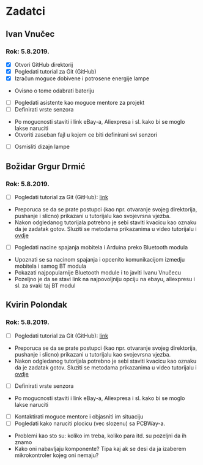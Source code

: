 # Zadatci

## Ivan Vnučec
### Rok: 5.8.2019.
- [x] Otvori GitHub direktorij
- [x] Pogledati tutorial za Git (GitHub)
- [x] Izračun moguce dobivene i potrosene energije lampe
 - Ovisno o tome odabrati bateriju
- [ ] Pogledati asistente kao moguce mentore za projekt
- [ ] Definirati vrste senzora
 - Po mogucnosti staviti i link eBay-a, Aliexpresa i sl. kako bi se moglo lakse naruciti
 - Otvoriti zaseban fajl u kojem ce biti definirani svi senzori
- [ ] Osmisliti dizajn lampe

## Božidar Grgur Drmić
### Rok: 5.8.2019.
- [ ] Pogledati tutorial za Git (GitHub): [link](https://www.youtube.com/playlist?list=PLRqwX-V7Uu6ZF9C0YMKuns9sLDzK6zoiV)
 - Preporuca se da se prate postupci (kao npr. otvaranje svojeg direktorija, pushanje i slicno) prikazani u tutorijalu kao svojevrsna vjezba.
 - Nakon odgledanog tutorijala potrebno je sebi staviti kvacicu kao oznaku da je zadatak gotov. Sluziti se metodama prikazanima u video tutorijalu i [ovdje](https://help.github.com/en/articles/basic-writing-and-formatting-syntax#headings)
- [ ] Pogledati nacine spajanja mobitela i Arduina preko Bluetooth modula
 - Upoznati se sa nacinom spajanja i opcenito komunikacijom izmedju mobitela i samog BT modula
 - Pokazati najpopularnije Bluetooth module i to javiti Ivanu Vnučecu
 - Pozeljno je da se stavi link na najpovoljniju opciju na ebayu, aliexpresu i sl. za svaki taj BT modul
 
## Kvirin Polondak
### Rok: 5.8.2019.
- [ ] Pogledati tutorial za Git (GitHub): [link](https://www.youtube.com/playlist?list=PLRqwX-V7Uu6ZF9C0YMKuns9sLDzK6zoiV)
 - Preporuca se da se prate postupci (kao npr. otvaranje svojeg direktorija, pushanje i slicno) prikazani u tutorijalu kao svojevrsna vjezba.
 - Nakon odgledanog tutorijala potrebno je sebi staviti kvacicu kao oznaku da je zadatak gotov. Sluziti se metodama prikazanima u video tutorijalu i [ovdje](https://help.github.com/en/articles/basic-writing-and-formatting-syntax#headings)
- [ ] Definirati vrste senzora
 - Po mogucnosti staviti i link eBay-a, Aliexpresa i sl. kako bi se moglo lakse naruciti
- [ ] Kontaktirati moguce mentore i objasniti im situaciju
- [ ] Pogledati kako naruciti plocicu (vec slozenu) sa PCBWay-a.
 - Problemi kao sto su: koliko im treba, koliko para itd. su pozeljni da ih znamo
 - Kako oni nabavljaju komponente? Tipa kaj ak se desi da ja izaberem mikrokontroler kojeg oni nemaju?

